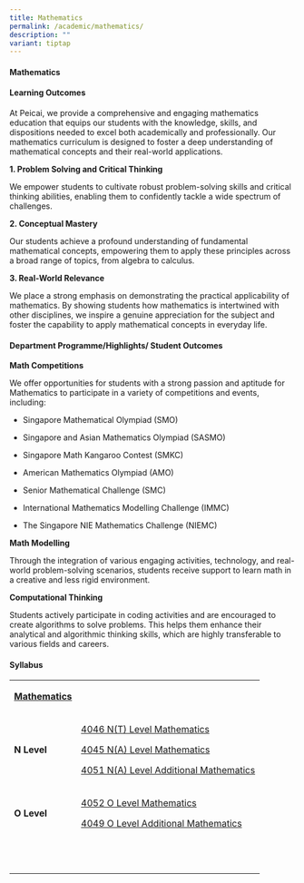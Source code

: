 ```yaml
---
title: Mathematics
permalink: /academic/mathematics/
description: ""
variant: tiptap
---
```

<h4><strong>Mathematics</strong></h4>
<h4><strong>Learning Outcomes</strong></h4>
<p></p>
<p>At Peicai, we provide a comprehensive and engaging mathematics education
that equips our students with the knowledge, skills, and dispositions needed
to excel both academically and professionally. Our mathematics curriculum
is designed to foster a deep understanding of mathematical concepts and
their real-world applications.</p>
<p></p>
<p><strong>1. Problem Solving and Critical Thinking</strong>
</p>
<p>We empower students to cultivate robust problem-solving skills and critical
thinking abilities, enabling them to confidently tackle a wide spectrum
of challenges.</p>
<p><strong>2. Conceptual Mastery</strong>
</p>
<p>Our students achieve a profound understanding of fundamental mathematical
concepts, empowering them to apply these principles across a broad range
of topics, from algebra to calculus.</p>
<p><strong>3. Real-World Relevance </strong>
</p>
<p>We place a strong emphasis on demonstrating the practical applicability
of mathematics. By showing students how mathematics is intertwined with
other disciplines, we inspire a genuine appreciation for the subject and
foster the capability to apply mathematical concepts in everyday life.</p>
<h4><strong>Department Programme/Highlights/ Student Outcomes</strong></h4>
<p><strong>Math Competitions</strong>
</p>
<p>We offer opportunities for students with a strong passion and aptitude
for Mathematics to participate in a variety of competitions and events,
including:</p>
<ul data-tight="true" class="tight">
<li>
<p>Singapore Mathematical Olympiad (SMO)</p>
</li>
<li>
<p>Singapore and Asian Mathematics Olympiad (SASMO)</p>
</li>
<li>
<p>Singapore Math Kangaroo Contest (SMKC)</p>
</li>
<li>
<p>American Mathematics Olympiad (AMO)</p>
</li>
<li>
<p>Senior Mathematical Challenge (SMC)</p>
</li>
<li>
<p>International Mathematics Modelling Challenge (IMMC)</p>
</li>
<li>
<p>The Singapore NIE Mathematics Challenge (NIEMC)</p>
</li>
</ul>
<p><strong>Math Modelling</strong>
</p>
<p>Through the integration of various engaging activities, technology, and
real-world problem-solving scenarios, students receive support to learn
math in a creative and less rigid environment.</p>
<p><strong>Computational Thinking</strong>
</p>
<p>Students actively participate in coding activities and are encouraged
to create algorithms to solve problems. This helps them enhance their analytical
and algorithmic thinking skills, which are highly transferable to various
fields and careers.</p>
<p></p>
<p></p>
<p></p>
<p></p>
<p></p>
<p></p>
<p></p>
<p></p>
<h4><strong>Syllabus</strong></h4>
<table style="minWidth: 50px">
<colgroup>
<col>
<col>
</colgroup>
<tbody>
<tr>
<td rowspan="1" colspan="1">
<p><strong><u>Mathematics</u></strong>
</p>
</td>
<td rowspan="1" colspan="1">
<p></p>
</td>
</tr>
<tr>
<td rowspan="1" colspan="1">
<p><strong>N Level</strong>
</p>
</td>
<td rowspan="1" colspan="1">
<p><a href="https://www.seab.gov.sg/docs/default-source/national-examinations/syllabus/nlevel/2021syllabus/4046_y21_sy.pdf" rel="noopener noreferrer nofollow" target="_blank">4046 N(T) Level Mathematics</a>
</p>
<p><a href="https://www.seab.gov.sg/docs/default-source/national-examinations/syllabus/nlevel/2021syllabus/4045_y21_sy.pdf" rel="noopener noreferrer nofollow" target="_blank">4045 N(A) Level Mathematics</a>
</p>
<p><a href="https://www.seab.gov.sg/docs/default-source/national-examinations/syllabus/nlevel/2021syllabus/4051_y21_sy.pdf" rel="noopener noreferrer nofollow" target="_blank">4051 N(A) Level Additional Mathematics</a>
</p>
</td>
</tr>
<tr>
<td rowspan="1" colspan="1">
<p><strong>O Level</strong>
</p>
</td>
<td rowspan="1" colspan="1">
<p><a href="https://www.seab.gov.sg/docs/default-source/national-examinations/syllabus/olevel/2023syllabus/4052_y23_sy.pdf" rel="noopener noreferrer nofollow" target="_blank">4052 O Level Mathematics</a>
</p>
<p><a href="https://www.seab.gov.sg/docs/default-source/national-examinations/syllabus/olevel/2022syllabus/4049_y22_sy.pdf" rel="noopener noreferrer nofollow" target="_blank">4049 O Level Additional Mathematics</a>
</p>
</td>
</tr>
<tr>
<td rowspan="1" colspan="1">
<p>&nbsp;</p>
</td>
<td rowspan="1" colspan="1">
<p></p>
</td>
</tr>
</tbody>
</table>
<p></p>